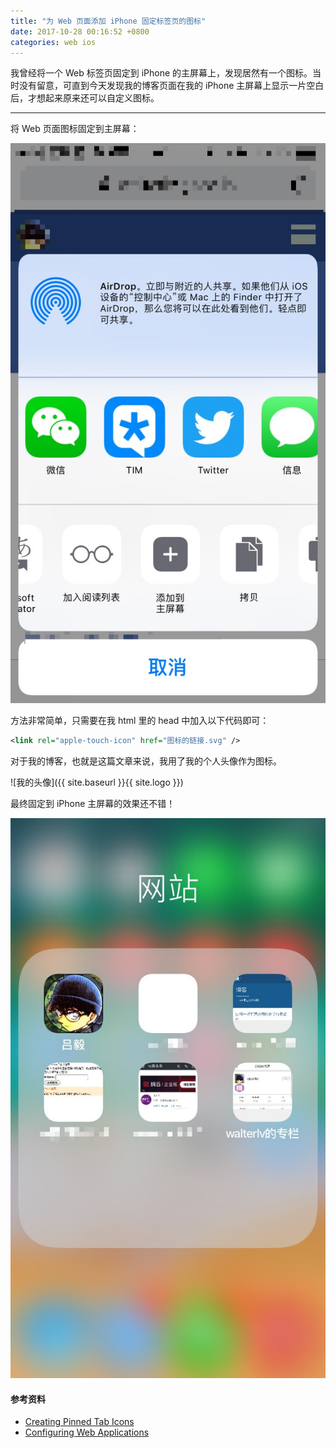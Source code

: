 ```yaml
---
title: "为 Web 页面添加 iPhone 固定标签页的图标"
date: 2017-10-28 00:16:52 +0800
categories: web ios
---
```


我曾经将一个 Web 标签页固定到 iPhone 的主屏幕上，发现居然有一个图标。当时没有留意，可直到今天发现我的博客页面在我的 iPhone 主屏幕上显示一片空白后，才想起来原来还可以自定义图标。

---

将 Web 页面图标固定到主屏幕：

![固定到主屏幕](/static/posts/2017-10-28-pin-a-web-tab.jpg)

方法非常简单，只需要在我 html 里的 head 中加入以下代码即可：

```xml
<link rel="apple-touch-icon" href="图标的链接.svg" />
```

对于我的博客，也就是这篇文章来说，我用了我的个人头像作为图标。

![我的头像]({{ site.baseurl }}{{ site.logo }})

最终固定到 iPhone 主屏幕的效果还不错！

![最终效果](/static/posts/2017-10-28-view-pinned-tab-icon.jpg)

#### 参考资料
- [Creating Pinned Tab Icons](https://developer.apple.com/library/content/documentation/AppleApplications/Reference/SafariWebContent/pinnedTabs/pinnedTabs.html)
- [Configuring Web Applications](https://developer.apple.com/library/content/documentation/AppleApplications/Reference/SafariWebContent/ConfiguringWebApplications/ConfiguringWebApplications.html)
